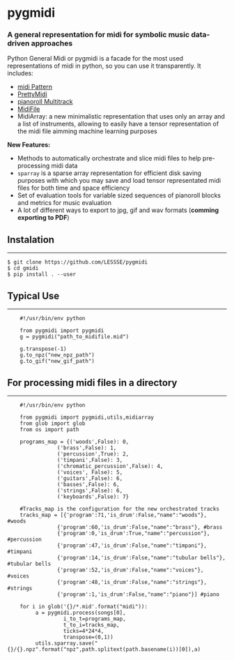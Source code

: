 
# pygmidi
### A general representation for midi for symbolic music data-driven approaches

Python General Midi or pygmidi is a facade for the most used representations of midi in python, so you can use it transparently. It includes:
* [midi Pattern](https://github.com/vishnubob/python-midi)
* [PrettyMidi](https://github.com/craffel/pretty-midi)
* [pianoroll Multitrack](https://salu133445.github.io/pypianoroll/)
* [MidiFile](https://mido.readthedocs.io/en/latest/midi_files.html)
* MidiArray: a new minimalistic representation that uses only an array and a list of instruments, allowing to easily have a tensor representation of the midi file aimming machine learning purposes
 
**New Features:**
* Methods to automatically orchestrate and slice midi files to help pre-processing midi data
* `sparray` is a sparse array representation for efficient disk saving purposes with which you may save and load tensor representated midi files for both time and space efficiency 
* Set of evaluation tools for variable sized sequences of pianoroll blocks and metrics for music evaluation 
* A lot of different ways to export to jpg, gif and wav formats (**comming exporting to PDF**)

## Instalation
____________________________________________________________

```
$ git clone https://github.com/LESSSE/pygmidi
$ cd gmidi
$ pip install . --user
```

## Typical Use
____________________________________________________________

```
    #!/usr/bin/env python

    from pygmidi import pygmidi
    g = pygmidi("path_to_midifile.mid")
    
    g.transpose(-1)
    g.to_npz("new_npz_path")
    g.to_gif("new_gif_path")
```


## For processing midi files in a directory
____________________________________________________________

```
    #!/usr/bin/env python

    from pygmidi import pygmidi,utils,midiarray
    from glob import glob
    from os import path
    
    programs_map = {('woods',False): 0,
                ('brass',False): 1,
                ('percussion',True): 2,
                ('timpani',False): 3,
                ('chromatic_percussion',False): 4,
                ('voices', False): 5,
                ('guitars',False): 6,
                ('basses',False): 6,
                ('strings',False): 6,
                ('keyboards',False): 7}

    #Tracks_map is the configuration for the new orchestrated tracks
    tracks_map = [{'program':71,'is_drum':False,"name":"woods"}, #woods
                {'program':60,'is_drum':False,"name":"brass"}, #brass
                {'program':0,'is_drum':True,"name":"percussion"},  #percussion
                {'program':47,'is_drum':False,"name":"timpani"}, #timpani
                {'program':14,'is_drum':False,"name":"tubular bells"}, #tubular bells
                {'program':52,'is_drum':False,"name":"voices"}, #voices
                {'program':48,'is_drum':False,"name":"strings"}, #strings
                {'program':1,'is_drum':False,"name":"piano"}] #piano
    
    for i in glob('{}/*.mid'.format("midi")):
         a = pygmidi.process(songs[0],
                  i_to_t=programs_map,
                  t_to_i=tracks_map,
                  ticks=4*24*4,
                  transpose=(0,1))
         utils.sparray.save("{}/{}.npz".format("npz",path.splitext(path.basename(i))[0]),a)
```


